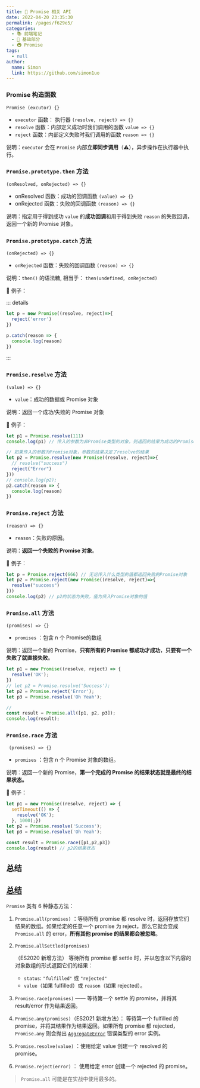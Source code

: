 ```yaml
---
title: 🚉 Promise 相关 API
date: 2022-04-20 23:35:30
permalink: /pages/f629e5/
categories: 
  - 📚 前端笔记
  - 🚶 基础部分
  - 🚇 Promise
tags: 
  - null
author: 
  name: Simon
  link: https://github.com/simon1uo
---
```

### Promise 构造函数

`Promise (excutor) {}`

+ `executor` 函数： 执行器 `(resolve, reject) => {}`
+ `resolve` 函数：内部定义成功时我们调用的函数 `value => {}` 
+ `reject` 函数：内部定义失败时我们调用的函数 `reason => {}` 

说明：`executor` 会在 `Promise` 内部**立即同步调用**（⚠️），异步操作在执行器中执行。



### `Promise.prototype.then` 方法

`(onResolved, onRejected) => {}` 

+ onResolved 函数：成功的回调函数 `(value) => {} `
+ onRejected 函数：失败的回调函数 `(reason) => {} `

说明：指定用于得到成功 `value` 的**成功回调**和用于得到失败 `reason` 的失败回调，返回一个新的 Promise 对象。



### `Promise.prototype.catch` 方法 

`(onRejected) => {} `

+ `onRejected` 函数：失败的回调函数 `(reason) => {} `

说明：`then()` 的语法糖, 相当于： `then(undefined, onRejected)` 



🌰 例子：

::: details

```js
let p = new Promise((resolve, reject)=>{
  reject('error')
})

p.catch(reason => {
  console.log(reason)
})
```

:::



### `Promise.resolve` 方法

`(value) => {}`

+ `value`：成功的数据或 Promise 对象

说明：返回一个成功/失败的 Promise 对象



🌰 例子：

```js
let p1 = Promise.resolve(111)
console.log(p1) // 传入的参数为非Promise类型的对象，则返回的结果为成功的Promise对象

// 如果传入的参数为Promise对象，参数的结果决定了resolve的结果
let p2 = Promise.resolve(new Promise((resolve, reject)=>{
  // resolve("success")
  reject("Error")
}))
// console.log(p2);
p2.catch(reason => {
  console.log(reason)
})
```



### `Promise.reject` 方法

`(reason) => {}`

+ `reason`：失败的原因。

说明：**返回一个失败的 Promise 对象**。



🌰 例子：
```js
let p = Promise.reject(666) // 无论传入什么类型的值都返回失败的Promise对象
let p2 = Promise.reject(new Promise((resolve, reject)=>{
  resolve("success")
}))
console.log(p2) // p2的状态为失败，值为传入Promise对象的值
```



### `Promise.all` 方法

`(promises) => {}`

+ `promises` ：包含 n 个 Promise的数组

说明：返回一个新的 Promise，**只有所有的 Promise 都成功才成功**，**只要有一个失败了就直接失败**。

```js
let p1 = new Promise((resolve, reject) => {
  resolve('OK');
})
// let p2 = Promise.resolve('Success');
let p2 = Promise.reject('Error');
let p3 = Promise.resolve('Oh Yeah');

//
const result = Promise.all([p1, p2, p3]);
console.log(result);
```



### `Promise.race` 方法

` (promises) => {}` 

+ `promises` ：包含 n 个 Promise 对象的数组。

说明：返回一个新的 Promise，**第一个完成的 Promise 的结果状态就是最终的结果状态。**



🌰 例子：

```js
let p1 = new Promise((resolve, reject) => {
  setTimeout(() => {
    resolve('OK');
  }, 1000);})
let p2 = Promise.resolve('Success');
let p3 = Promise.resolve('Oh Yeah');

const result = Promise.race([p1,p2,p3])
console.log(result) // p2的结果状态
```



## 总结

## [总结](https://zh.javascript.info/promise-api#zong-jie)

`Promise` 类有 6 种静态方法：

1. `Promise.all(promises)` ：等待所有 promise 都 resolve 时，返回存放它们结果的数组。如果给定的任意一个 promise 为 reject，那么它就会变成 `Promise.all` 的 error，**所有其他 promise 的结果都会被忽略**。

2. ```
   Promise.allSettled(promises)
   ```

   （ES2020 新增方法） 等待所有 promise 都 settle 时，并以包含以下内容的对象数组的形式返回它们的结果：

   - `status`: `"fulfilled"` 或 `"rejected"`
   - `value`（如果 fulfilled）或 `reason`（如果 rejected）。

3. `Promise.race(promises)` —— 等待第一个 settle 的 promise，并将其 result/error 作为结果返回。

4. `Promise.any(promises)`（ES2021 新增方法）： 等待第一个 fulfilled 的 promise，并将其结果作为结果返回。如果所有 promise 都 rejected，`Promise.any` 则会抛出 [`AggregateError`](https://developer.mozilla.org/zh/docs/Web/JavaScript/Reference/Global_Objects/AggregateError) 错误类型的 error 实例。

5. `Promise.resolve(value)` ：使用给定 value 创建一个 resolved 的 promise。

6. `Promise.reject(error)` ： 使用给定 error 创建一个 rejected 的 promise。

> `Promise.all` 可能是在实战中使用最多的。
